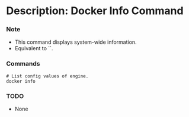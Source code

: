 # Description: Docker Info Command

### Note
* This command displays system-wide information.
* Equivalent to ``.

### Commands
```
# List config values of engine.
docker info
```

### TODO
* None
